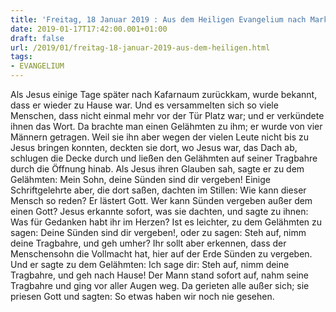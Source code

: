 ```yaml
---
title: 'Freitag, 18 Januar 2019 : Aus dem Heiligen Evangelium nach Markus - Mk 2,1-12.'
date: 2019-01-17T17:42:00.001+01:00
draft: false
url: /2019/01/freitag-18-januar-2019-aus-dem-heiligen.html
tags: 
- EVANGELIUM
---
```


Als Jesus einige Tage später nach Kafarnaum zurückkam, wurde bekannt, dass er wieder zu Hause war. Und es versammelten sich so viele Menschen, dass nicht einmal mehr vor der Tür Platz war; und er verkündete ihnen das Wort. Da brachte man einen Gelähmten zu ihm; er wurde von vier Männern getragen. Weil sie ihn aber wegen der vielen Leute nicht bis zu Jesus bringen konnten, deckten sie dort, wo Jesus war, das Dach ab, schlugen die Decke durch und ließen den Gelähmten auf seiner Tragbahre durch die Öffnung hinab. Als Jesus ihren Glauben sah, sagte er zu dem Gelähmten: Mein Sohn, deine Sünden sind dir vergeben! Einige Schriftgelehrte aber, die dort saßen, dachten im Stillen: Wie kann dieser Mensch so reden? Er lästert Gott. Wer kann Sünden vergeben außer dem einen Gott? Jesus erkannte sofort, was sie dachten, und sagte zu ihnen: Was für Gedanken habt ihr im Herzen? Ist es leichter, zu dem Gelähmten zu sagen: Deine Sünden sind dir vergeben!, oder zu sagen: Steh auf, nimm deine Tragbahre, und geh umher? Ihr sollt aber erkennen, dass der Menschensohn die Vollmacht hat, hier auf der Erde Sünden zu vergeben. Und er sagte zu dem Gelähmten: Ich sage dir: Steh auf, nimm deine Tragbahre, und geh nach Hause! Der Mann stand sofort auf, nahm seine Tragbahre und ging vor aller Augen weg. Da gerieten alle außer sich; sie priesen Gott und sagten: So etwas haben wir noch nie gesehen.